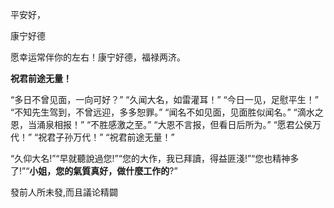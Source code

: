 平安好，  

康宁好德

愿幸运常伴你的左右！康宁好德，福禄两济。


**祝君前途无量！**

“多日不曾见面，一向可好？”
“久闻大名，如雷灌耳！”
“今日一见，足慰平生！”
“不知先生驾到，不曾远迎，多多恕罪。”
“闻名不如见面，见面胜似闻名。”
“滴水之恩，当涌泉相报！”
“不胜感激之至。”
“大恩不言报，但看日后所为。”
“愿君公侯万代！”
“祝君子孙万代！”
“祝君前途无量！”

“久仰大名!”“早就聽說過您!”“您的大作，我已拜讀，得益匪淺!”“您也精神多了!”“**小姐，您的氣質真好，做什麼工作的**?”

發前人所未發,而且議论精闢  
